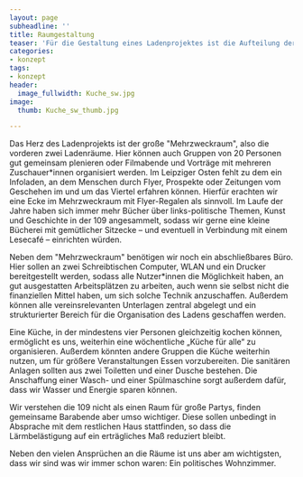 ```yaml
---
layout: page
subheadline: ''
title: Raumgestaltung
teaser: 'Für die Gestaltung eines Ladenprojektes ist die Aufteilung der Räume sehr wichtig. Sie bestimmt die Art und Weise wie diese genutzt werden können maßgeblich mit. Die folgende Darstellung fasst zusammen, wie wir uns die Räume vorstellen, damit sie dem Konzept gerecht werden. Wir versuchen dabei die unterschiedlichen Bedürfnisse unserer Nutzer*innen zu beachten.'
categories:
- konzept
tags:
- konzept
header:
  image_fullwidth: Kuche_sw.jpg
image:
  thumb: Kuche_sw_thumb.jpg

---
```

Das Herz des Ladenprojekts ist der große "Mehrzweckraum", also die vorderen zwei Ladenräume. Hier können auch Gruppen von 20 Personen gut gemeinsam plenieren oder Filmabende und Vorträge mit mehreren Zuschauer*innen organisiert werden. Im Leipziger Osten fehlt zu dem ein Infoladen, an dem Menschen durch Flyer, Prospekte oder Zeitungen vom Geschehen im und um das Viertel erfahren können. Hierfür erachten wir eine Ecke im Mehrzweckraum mit Flyer-Regalen als sinnvoll. Im Laufe der Jahre haben sich immer mehr Bücher über links-politische Themen, Kunst und Geschichte in der 109 angesammelt, sodass wir gerne eine kleine Bücherei mit gemütlicher Sitzecke – und eventuell in Verbindung mit einem Lesecafé – einrichten würden. 

Neben dem "Mehrzweckraum" benötigen wir noch ein abschließbares Büro. Hier sollen an zwei Schreibtischen Computer, WLAN und ein Drucker bereitgestellt werden, sodass alle Nutzer*innen die Möglichkeit haben, an gut ausgestatten Arbeitsplätzen zu arbeiten, auch wenn sie selbst nicht die finanziellen Mittel haben, um sich solche Technik anzuschaffen. Außerdem können alle vereinsrelevanten Unterlagen zentral abgelegt und ein strukturierter Bereich für die Organisation des Ladens geschaffen werden. 

Eine Küche, in der mindestens vier Personen gleichzeitig kochen können, ermöglicht es uns, weiterhin eine wöchentliche „Küche für alle“ zu organisieren. Außerdem könnten andere Gruppen die Küche weiterhin nutzen, um für größere Veranstaltungen Essen vorzubereiten. Die sanitären Anlagen sollten aus zwei Toiletten und einer Dusche bestehen. Die Anschaffung einer Wasch- und einer Spülmaschine sorgt außerdem dafür, dass wir Wasser und Energie sparen können.

Wir verstehen die 109 nicht als einen Raum für große Partys, finden gemeinsame Barabende aber umso wichtiger. Diese sollen unbedingt in Absprache mit dem restlichen Haus stattfinden, so dass die Lärmbelästigung auf ein erträgliches Maß reduziert bleibt. 

Neben den vielen Ansprüchen an die Räume ist uns aber am wichtigsten, dass wir sind was wir immer schon waren: Ein politisches Wohnzimmer. 
